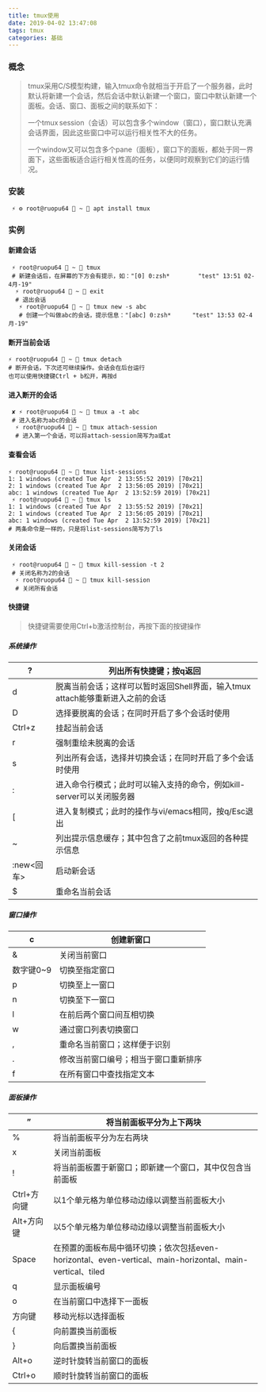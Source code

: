```yaml
---
title: tmux使用
date: 2019-04-02 13:47:08
tags: tmux
categories: 基础
---
```


### 概念

> tmux采用C/S模型构建，输入tmux命令就相当于开启了一个服务器，此时默认将新建一个会话，然后会话中默认新建一个窗口，窗口中默认新建一个面板。会话、窗口、面板之间的联系如下： 
>
> 一个tmux session（会话）可以包含多个window（窗口），窗口默认充满会话界面，因此这些窗口中可以运行相关性不大的任务。 
>
> 一个window又可以包含多个pane（面板），窗口下的面板，都处于同一界面下，这些面板适合运行相关性高的任务，以便同时观察到它们的运行情况。 



### 安装

```shell
 ⚡ ⚙ root@ruopu64  ~  apt install tmux
```



### 实例

#### 新建会话

```shell
 ⚡ root@ruopu64  ~  tmux
 # 新建会话后，在屏幕的下方会有提示，如："[0] 0:zsh*        "test" 13:51 02-4月-19"
  ⚡ root@ruopu64  ~  exit
  # 退出会话
   ⚡ root@ruopu64  ~  tmux new -s abc
   # 创建一个叫做abc的会话，提示信息："[abc] 0:zsh*      "test" 13:53 02-4月-19"
```



#### 断开当前会话

```shell
⚡ root@ruopu64  ~  tmux detach
# 断开会话，下次还可继续操作。会话会在后台运行
也可以使用快捷键Ctrl + b松开，再按d
```



#### 进入断开的会话

```shell
 ✘ ⚡ root@ruopu64  ~  tmux a -t abc
 # 进入名称为abc的会话
  ⚡ root@ruopu64  ~  tmux attach-session
  # 进入第一个会话，可以将attach-session简写为a或at
```



#### 查看会话

```shell
⚡ root@ruopu64  ~  tmux list-sessions 
1: 1 windows (created Tue Apr  2 13:55:52 2019) [70x21]
2: 1 windows (created Tue Apr  2 13:56:05 2019) [70x21]
abc: 1 windows (created Tue Apr  2 13:52:59 2019) [70x21]
 ⚡ root@ruopu64  ~  tmux ls
1: 1 windows (created Tue Apr  2 13:55:52 2019) [70x21]
2: 1 windows (created Tue Apr  2 13:56:05 2019) [70x21]
abc: 1 windows (created Tue Apr  2 13:52:59 2019) [70x21]
# 两条命令是一样的，只是将list-sessions简写为了ls
```



#### 关闭会话

```shell
 ⚡ root@ruopu64  ~  tmux kill-session -t 2
 # 关闭名称为2的会话
  ⚡ root@ruopu64  ~  tmux kill-session 
  # 关闭所有会话
```



#### 快捷键

> 快捷键需要使用Ctrl+b激活控制台，再按下面的按键操作



##### 系统操作

| ?          | 列出所有快捷键；按q返回                                      |
| ---------- | ------------------------------------------------------------ |
| d          | 脱离当前会话；这样可以暂时返回Shell界面，输入tmux attach能够重新进入之前的会话 |
| D          | 选择要脱离的会话；在同时开启了多个会话时使用                 |
| Ctrl+z     | 挂起当前会话                                                 |
| r          | 强制重绘未脱离的会话                                         |
| s          | 列出所有会话，选择并切换会话；在同时开启了多个会话时使用     |
| :          | 进入命令行模式；此时可以输入支持的命令，例如kill-server可以关闭服务器 |
| [          | 进入复制模式；此时的操作与vi/emacs相同，按q/Esc退出          |
| ~          | 列出提示信息缓存；其中包含了之前tmux返回的各种提示信息       |
| :new<回车> | 启动新会话                                                   |
| $          | 重命名当前会话                                               |



##### 窗口操作

| c         | 创建新窗口                           |
| --------- | ------------------------------------ |
| &         | 关闭当前窗口                         |
| 数字键0~9 | 切换至指定窗口                       |
| p         | 切换至上一窗口                       |
| n         | 切换至下一窗口                       |
| l         | 在前后两个窗口间互相切换             |
| w         | 通过窗口列表切换窗口                 |
| ,         | 重命名当前窗口；这样便于识别         |
| .         | 修改当前窗口编号；相当于窗口重新排序 |
| f         | 在所有窗口中查找指定文本             |



##### 面板操作

| ”           | 将当前面板平分为上下两块                                     |
| ----------- | ------------------------------------------------------------ |
| %           | 将当前面板平分为左右两块                                     |
| x           | 关闭当前面板                                                 |
| !           | 将当前面板置于新窗口；即新建一个窗口，其中仅包含当前面板     |
| Ctrl+方向键 | 以1个单元格为单位移动边缘以调整当前面板大小                  |
| Alt+方向键  | 以5个单元格为单位移动边缘以调整当前面板大小                  |
| Space       | 在预置的面板布局中循环切换；依次包括even-horizontal、even-vertical、main-horizontal、main-vertical、tiled |
| q           | 显示面板编号                                                 |
| o           | 在当前窗口中选择下一面板                                     |
| 方向键      | 移动光标以选择面板                                           |
| {           | 向前置换当前面板                                             |
| }           | 向后置换当前面板                                             |
| Alt+o       | 逆时针旋转当前窗口的面板                                     |
| Ctrl+o      | 顺时针旋转当前窗口的面板                                     |


